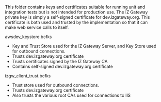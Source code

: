This folder contains keys and certificates suitable for running unit and integration tests but 
is not intended for production use.  The IZ Gateway private key is simply a self-signed 
certificate for dev.izgateway.org.  This certificate is both used and trusted by the 
implementation so that it can make web service calls to itself.

awsdev_keystore.bcfks 
- Key and Trust Store used for the IZ Gateway Server, and Key Store used for outbound connections.
- Trusts dev.izgateway.org certificate
- Trusts certificates signed by the IZ Gateway CA
- Contains self-signed dev.izgateway.org certificate

izgw_client_trust.bcfks
- Trust store used for outbound connections. 
- Trusts dev.izgateway.org certificate 
- Also trusts the various root CAs used for connections to IIS

